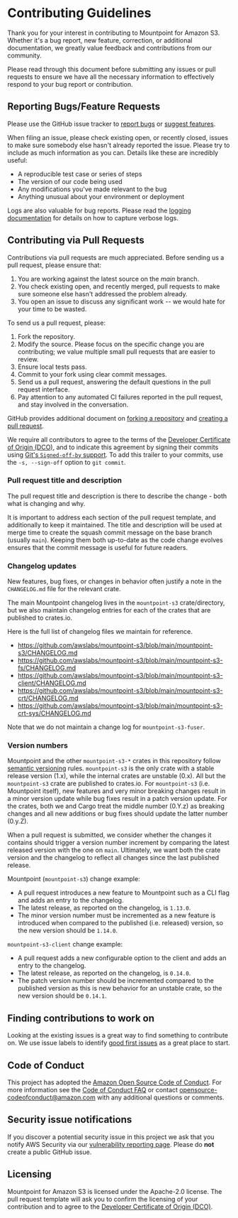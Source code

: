 # Contributing Guidelines

Thank you for your interest in contributing to Mountpoint for Amazon S3. Whether it's a bug report, new feature, correction, or additional documentation, we greatly value feedback and contributions from our community.

Please read through this document before submitting any issues or pull requests to ensure we have all the necessary
information to effectively respond to your bug report or contribution.

## Reporting Bugs/Feature Requests

Please use the GitHub issue tracker to [report bugs](https://github.com/awslabs/mountpoint-s3/issues/new?assignees=&labels=bug&template=bug-report.yml) or [suggest features](https://github.com/awslabs/mountpoint-s3/issues/new?assignees=&labels=enhancement&template=feature-request.yml).

When filing an issue, please check existing open, or recently closed, issues to make sure somebody else hasn't already
reported the issue. Please try to include as much information as you can. Details like these are incredibly useful:

* A reproducible test case or series of steps
* The version of our code being used
* Any modifications you've made relevant to the bug
* Anything unusual about your environment or deployment

Logs are also valuable for bug reports. Please read the [logging documentation](LOGGING.md) for details on how to capture verbose logs.

## Contributing via Pull Requests

Contributions via pull requests are much appreciated. Before sending us a pull request, please ensure that:

1. You are working against the latest source on the *main* branch.
2. You check existing open, and recently merged, pull requests to make sure someone else hasn't addressed the problem already.
3. You open an issue to discuss any significant work -- we would hate for your time to be wasted.

To send us a pull request, please:

1. Fork the repository.
2. Modify the source. Please focus on the specific change you are contributing; we value multiple small pull requests that are easier to review.
3. Ensure local tests pass.
4. Commit to your fork using clear commit messages.
5. Send us a pull request, answering the default questions in the pull request interface.
6. Pay attention to any automated CI failures reported in the pull request, and stay involved in the conversation.

GitHub provides additional document on [forking a repository](https://help.github.com/articles/fork-a-repo/) and
[creating a pull request](https://help.github.com/articles/creating-a-pull-request/).

We require all contributors to agree to the terms of the [Developer Certificate of Origin (DCO)](https://developercertificate.org/),
and to indicate this agreement by signing their commits using [Git's `Signed-off-by` support](https://git-scm.com/docs/git-commit#Documentation/git-commit.txt---signoff).
To add this trailer to your commits, use the `-s, --sign-off` option to `git commit`.

### Pull request title and description

The pull request title and description is there to describe the change - both what is changing and why.

It is important to address each section of the pull request template, and additionally to keep it maintained.
The title and description will be used at merge time to create the squash commit message on the base branch (usually `main`).
Keeping them both up-to-date as the code change evolves ensures that the commit message is useful for future readers.

### Changelog updates

New features, bug fixes, or changes in behavior often justify a note in the `CHANGELOG.md` file for the relevant crate.

The main Mountpoint changelog lives in the `mountpoint-s3` crate/directory, but we also maintain changelog entries for each of the crates that are published to crates.io.

Here is the full list of changelog files we maintain for reference.

- https://github.com/awslabs/mountpoint-s3/blob/main/mountpoint-s3/CHANGELOG.md
- https://github.com/awslabs/mountpoint-s3/blob/main/mountpoint-s3-fs/CHANGELOG.md
- https://github.com/awslabs/mountpoint-s3/blob/main/mountpoint-s3-client/CHANGELOG.md
- https://github.com/awslabs/mountpoint-s3/blob/main/mountpoint-s3-crt/CHANGELOG.md
- https://github.com/awslabs/mountpoint-s3/blob/main/mountpoint-s3-crt-sys/CHANGELOG.md

Note that we do not maintain a change log for `mountpoint-s3-fuser`.

### Version numbers

Mountpoint and the other `mountpoint-s3-*` crates in this repository follow [semantic versioning](https://semver.org/) rules.
`mountpoint-s3` is the only crate with a stable release version (1.x), while the internal crates are unstable (0.x).
All but the `mountpoint-s3` crate are published to crates.io.
For `mountpoint-s3` (i.e. Mountpoint itself), new features and very minor breaking changes result in a minor version update while bug fixes result in a patch version update.
For the crates, both we and Cargo treat the middle number (0.Y.z) as breaking changes and all new additions or bug fixes should update the latter number (0.y.Z).

When a pull request is submitted, we consider whether the changes it contains should trigger a version number increment
by comparing the latest released version with the one on `main`.
Ultimately, we want both the crate version and the changelog to reflect all changes since the last published release.

Mountpoint (`mountpoint-s3`) change example:

* A pull request introduces a new feature to Mountpoint such as a CLI flag and adds an entry to the changelog.
* The latest release, as reported on the changelog, is `1.13.0`.
* The minor version number must be incremented as a new feature is introduced when compared to the published (i.e. released) version,
  so the new version should be `1.14.0`.

`mountpoint-s3-client` change example:

* A pull request adds a new configurable option to the client and adds an entry to the changelog.
* The latest release, as reported on the changelog, is `0.14.0`.
* The patch version number should be incremented compared to the published version as this is new behavior for an unstable crate,
  so the new version should be `0.14.1`.

## Finding contributions to work on

Looking at the existing issues is a great way to find something to contribute on. We use issue labels to identify [good first issues](https://github.com/awslabs/mountpoint-s3/issues?q=is%3Aissue+is%3Aopen+label%3A%22good+first+issue%22) as a great place to start.

## Code of Conduct
This project has adopted the [Amazon Open Source Code of Conduct](https://aws.github.io/code-of-conduct).
For more information see the [Code of Conduct FAQ](https://aws.github.io/code-of-conduct-faq) or contact
opensource-codeofconduct@amazon.com with any additional questions or comments.

## Security issue notifications
If you discover a potential security issue in this project we ask that you notify AWS Security via our [vulnerability reporting page](http://aws.amazon.com/security/vulnerability-reporting/). Please do **not** create a public GitHub issue.

## Licensing

Mountpoint for Amazon S3 is licensed under the Apache-2.0 license. The pull request template will ask you to confirm the licensing of your contribution and to agree to the [Developer Certificate of Origin (DCO)](https://developercertificate.org/).
